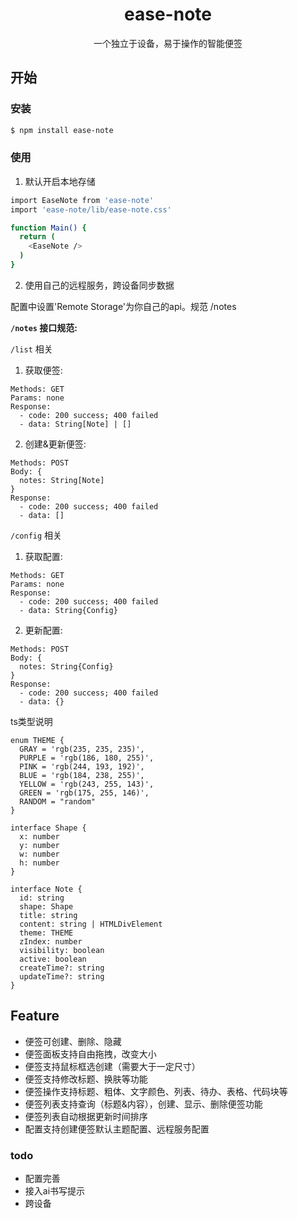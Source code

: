 <h1 align="center">
   <b>
      ease-note
    </b>
</h1>

<p align="center">一个独立于设备，易于操作的智能便签</p>

## 开始

### 安装
```bash
$ npm install ease-note
```

### 使用

1. 默认开启本地存储
```bash
import EaseNote from 'ease-note'
import 'ease-note/lib/ease-note.css'

function Main() {
  return (
    <EaseNote />
  )
}
```

2. 使用自己的远程服务，跨设备同步数据

配置中设置'Remote Storage'为你自己的api。规范 <api>/notes

**`/notes` 接口规范:**

`/list` 相关
1. 获取便签:
```
Methods: GET
Params: none
Response: 
  - code: 200 success; 400 failed
  - data: String[Note] | []
```

2. 创建&更新便签:
```
Methods: POST
Body: {
  notes: String[Note]
}
Response: 
  - code: 200 success; 400 failed
  - data: []
```

`/config` 相关
1. 获取配置:
```
Methods: GET
Params: none
Response: 
  - code: 200 success; 400 failed
  - data: String{Config}
```

2. 更新配置:
```
Methods: POST
Body: {
  notes: String{Config}
}
Response: 
  - code: 200 success; 400 failed
  - data: {}
```

ts类型说明
```
enum THEME {
  GRAY = 'rgb(235, 235, 235)',
  PURPLE = 'rgb(186, 180, 255)',
  PINK = 'rgb(244, 193, 192)',
  BLUE = 'rgb(184, 238, 255)',
  YELLOW = 'rgb(243, 255, 143)',
  GREEN = 'rgb(175, 255, 146)',
  RANDOM = "random"
}

interface Shape {
  x: number
  y: number
  w: number
  h: number
}

interface Note {
  id: string
  shape: Shape
  title: string
  content: string | HTMLDivElement
  theme: THEME
  zIndex: number
  visibility: boolean
  active: boolean
  createTime?: string
  updateTime?: string
}
```

## Feature

- 便签可创建、删除、隐藏
- 便签面板支持自由拖拽，改变大小
- 便签支持鼠标框选创建（需要大于一定尺寸）
- 便签支持修改标题、换肤等功能
- 便签操作支持标题、粗体、文字颜色、列表、待办、表格、代码块等
- 便签列表支持查询（标题&内容），创建、显示、删除便签功能
- 便签列表自动根据更新时间排序
- 配置支持创建便签默认主题配置、远程服务配置

### todo

- 配置完善
- 接入ai书写提示
- 跨设备



